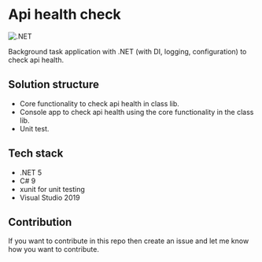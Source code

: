 # Api health check

![.NET](https://github.com/Arnab-Developer/api-health-check/workflows/.NET/badge.svg?branch=main)

Background task application with .NET (with DI, logging, configuration) to check api health.

## Solution structure

* Core functionality to check api health in class lib.
* Console app to check api health using the core functionality in the class lib.
* Unit test.

## Tech stack

* .NET 5
* C# 9
* xunit for unit testing
* Visual Studio 2019

## Contribution

If you want to contribute in this repo then create an issue and let me know how you want to contribute.